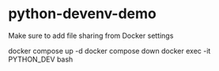# python-devenv-demo

Make sure to add file sharing from Docker settings

  docker compose up -d
  docker compose down
  docker exec -it PYTHON_DEV bash